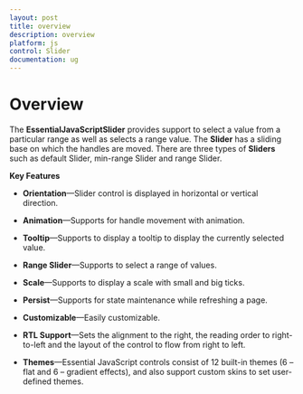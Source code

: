 ```yaml
---
layout: post
title: overview
description: overview
platform: js
control: Slider
documentation: ug
---
```


# Overview

The **Essential****JavaScript****Slider** provides support to select a value from a particular range as well as selects a range value. The **Slider** has a sliding base on which the handles are moved. There are three types of **Sliders** such as default Slider, min-range Slider and range Slider. 

**Key Features**

* **Orientation**—Slider control is displayed in horizontal or vertical direction.

* **Animation**—Supports for handle movement with animation.

* **Tooltip**—Supports to display a tooltip to display the currently selected value.

* **Range Slider**—Supports to select a range of values.

* **Scale**—Supports to display a scale with small and big ticks.

* **Persist**—Supports for state maintenance while refreshing a page.

* **Customizable**—Easily customizable.

* **RTL Support**—Sets the alignment to the right, the reading order to right-to-left and the layout of the control to flow from right to left.

* **Themes**—Essential JavaScript controls consist of 12 built-in themes (6 – flat and 6 – gradient effects), and also support custom skins to set user-defined themes.



